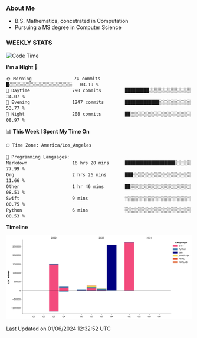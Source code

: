 ### About Me

- B.S. Mathematics, concetrated in Computation
- Pursuing a MS degree in Computer Science


### WEEKLY STATS
<!--START_SECTION:waka-->
![Code Time](http://img.shields.io/badge/Code%20Time-119%20hrs%2055%20mins-blue)

**I'm a Night 🦉** 

```text
🌞 Morning                74 commits          █░░░░░░░░░░░░░░░░░░░░░░░░   03.19 % 
🌆 Daytime                790 commits         █████████░░░░░░░░░░░░░░░░   34.07 % 
🌃 Evening                1247 commits        █████████████░░░░░░░░░░░░   53.77 % 
🌙 Night                  208 commits         ██░░░░░░░░░░░░░░░░░░░░░░░   08.97 % 
```


📊 **This Week I Spent My Time On** 

```text
🕑︎ Time Zone: America/Los_Angeles

💬 Programming Languages: 
Markdown                 16 hrs 20 mins      ███████████████████░░░░░░   77.99 % 
Org                      2 hrs 26 mins       ███░░░░░░░░░░░░░░░░░░░░░░   11.66 % 
Other                    1 hr 46 mins        ██░░░░░░░░░░░░░░░░░░░░░░░   08.51 % 
Swift                    9 mins              ░░░░░░░░░░░░░░░░░░░░░░░░░   00.75 % 
Python                   6 mins              ░░░░░░░░░░░░░░░░░░░░░░░░░   00.53 % 
```

**Timeline**

![Lines of Code chart](https://raw.githubusercontent.com/nickocruzm/nickocruzm/main/assets/bar_graph.png)


 Last Updated on 01/06/2024 12:32:52 UTC
<!--END_SECTION:waka-->
